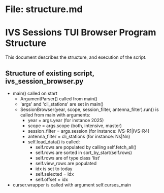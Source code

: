 
# File: structure.md
# IVS Sessions TUI Browser Program Structure

This document describes the structure, and execution of the script.

## Structure of existing script, ivs_session_browser.py
- main() called on start
  - ArgumentParser() called from main()
  - 'args' and 'cli_stations' are set in main()
  - SessionBrowser(year, scope, session_filter, antenna_filter).run() is called from main with arguments:
    - year = args.year (for instance 2025)
    - scope = args.scope (both, intensive, master)
    - session_filter = args.session (for instance: IVS-R1|IVS-R4)
    - antenna_filter = cli_stations (for instance: Ns|Nn)
    - self.load_data() is called:
      - self.rows are populated by calling self.fetch_all()
      - self.rows are sorted in sort_by_start(self.rows)
      - self.rows are of type class 'list'
      - self.view_rows are populated
      - idx is set to today
      - self.selected = idx
      - self.offset = idx
- curser.wrapper is called with argument self.curses_main
